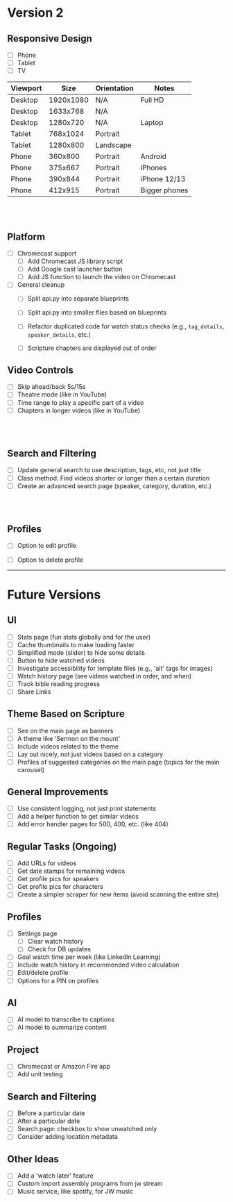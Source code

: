 # Version 2

## Responsive Design
- [ ] Phone
- [ ] Tablet
- [ ] TV

| Viewport | Size      | Orientation | Notes         |
|----------|-----------|-------------|---------------|
| Desktop  | 1920x1080 | N/A         | Full HD       |
| Desktop  | 1633x768  | N/A         |               |
| Desktop  | 1280x720  | N/A         | Laptop        |
| Tablet   | 768x1024  | Portrait    |               |
| Tablet   | 1280x800  | Landscape   |               |
| Phone    | 360x800   | Portrait    | Android       |
| Phone    | 375x667   | Portrait    | iPhones       |
| Phone    | 390x844   | Portrait    | iPhone 12/13  |
| Phone    | 412x915   | Portrait    | Bigger phones |

</br></br>


## Platform
- [ ] Chromecast support
  - [ ] Add Chromecast JS library script
  - [ ] Add Google cast launcher button
  - [ ] Add JS function to launch the video on Chromecast
- [ ] General cleanup
  - [ ] Split api.py into separate blueprints
  - [ ] Split api.py into smaller files based on blueprints
  - [ ] Refactor duplicated code for watch status checks (e.g., `tag_details`, `speaker_details`, etc.)
  - [ ] Scripture chapters are displayed out of order


## Video Controls
- [ ] Skip ahead/back 5s/15s
- [ ] Theatre mode (like in YouTube)
- [ ] Time range to play a specific part of a video
- [ ] Chapters in longer videos (like in YouTube)

</br></br>


## Search and Filtering
- [ ] Update general search to use description, tags, etc, not just title
- [ ] Class method: Find videos shorter or longer than a certain duration
- [ ] Create an advanced search page (speaker, category, duration, etc.)

</br></br>


## Profiles
- [ ] Option to edit profile
- [ ] Option to delete profile


----
# Future Versions

## UI
- [ ] Stats page (fun stats globally and for the user)
- [ ] Cache thumbnails to make loading faster
- [ ] Simplified mode (slider) to hide some details
- [ ] Button to hide watched videos
- [ ] Investigate accessibility for template files (e.g., 'alt' tags for images)
- [ ] Watch history page (see videos watched in order, and when)
- [ ] Track bible reading progress
- [ ] Share Links

## Theme Based on Scripture
- [ ] See on the main page as banners
- [ ] A theme like 'Sermon on the mount'
- [ ] Include videos related to the theme
- [ ] Lay out nicely, not just videos based on a category
- [ ] Profiles of suggested categories on the main page (topics for the main carousel)

## General Improvements
- [ ] Use consistent logging, not just print statements
- [ ] Add a helper function to get similar videos
- [ ] Add error handler pages for 500, 400, etc. (like 404)

## Regular Tasks (Ongoing)
- [ ] Add URLs for videos
- [ ] Get date stamps for remaining videos
- [ ] Get profile pics for speakers
- [ ] Get profile pics for characters
- [ ] Create a simpler scraper for new items (avoid scanning the entire site)

## Profiles
- [ ] Settings page
  - [ ] Clear watch history
  - [ ] Check for DB updates
- [ ] Goal watch time per week (like LinkedIn Learning)
- [ ] Include watch history in recommended video calculation
- [ ] Edit/delete profile
- [ ] Options for a PIN on profiles

## AI
- [ ] AI model to transcribe to captions
- [ ] AI model to summarize content

## Project
- [ ] Chromecast or Amazon Fire app
- [ ] Add unit testing

## Search and Filtering
- [ ] Before a particular date
- [ ] After a particular date
- [ ] Search page: checkbox to show unwatched only
- [ ] Consider adding location metadata

## Other Ideas
- [ ] Add a 'watch later' feature
- [ ] Custom import assembly programs from jw stream
- [ ] Music service, like spotify, for JW music
